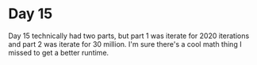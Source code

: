 # Day 15

Day 15 technically had two parts, but part 1 was iterate for 2020 iterations and
part 2 was iterate for 30 million. I'm sure there's a cool math thing I missed
to get a better runtime.
